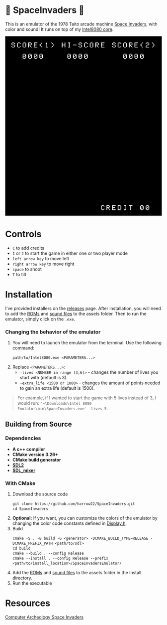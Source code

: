 # 👾 SpaceInvaders 👾
This is an emulator of the 1978 Taito arcade machine [Space Invaders](https://en.wikipedia.org/wiki/Space_Invaders), with color and sound! It runs on top of my [Intel8080 core](https://github.com/harrow22/Intel8080).  
<p align="center">
  <img alt="Spacefight Invaders attract mode gif" src="https://raw.githubusercontent.com/harrow22/SpaceInvaders/master/examples/attract_mode.gif" />
</p>

# Controls
* `C` to add credits
* `1` or `2` to start the game in either one or two player mode
* `left arrow key` to move left
* `right arrow key` to move right
* `space` to shoot
* `T` to tilt

# Installation
I've provided installers on the [releases](https://github.com/harrow22/SpaceInvaders/releases) page. After installation, you will need to add the [ROMs](assets/roms) and [sound files](assets/sound) to the assets folder. Then to run the emulator, simply click on the `.exe`.

### Changing the behavior of the emulator
1) You will need to launch the emulator from the terminal. Use the following command:
   ```
   path/to/Intel8080.exe <PARAMETERS...>
   ```
2) Replace `<PARAMETERS...>`:
   * `-lives <NUMBER in range [3,6]>` - changes the number of lives you start with (default is 3).
   * `-extra_life <1500 or 1000>` - changes the amount of points needed to gain an extra life (default is 1500).

> For example, if I wanted to start the game with 5 lives instead of 3, I would run: 
> `'~\Downloads\Intel 8080 Emulator\bin\SpaceInvaders.exe' -lives 5`.

## Building from Source
### Dependencies
* **A c++ compiler**
* **CMake version 3.26+**
* **CMake build generator**
* **[SDL2](https://github.com/libsdl-org/SDL)**
* **[SDL_mixer](https://github.com/libsdl-org/SDL_mixer)**

### With CMake
1) Download the source code
    ```
    git clone https://github.com/harrow22/SpaceInvaders.git
    cd SpaceInvaders
    ```
2) **Optional:** If you want, you can customize the colors of the emulator by changing the color code constants defined in [Display.h](src/components/Display.h).  
3) Build
    ```
    cmake -S . -B build -G <generator> -DCMAKE_BUILD_TYPE=RELEASE -DCMAKE_PREFIX_PATH <path/to/sdl>
    cd build
    cmake --build . --config Release
    cmake --install . --config Release --prefix <path/to/install_location>/SpaceInvadersEmulator/
    ```
4) Add the [ROMs](assets/roms) and [sound files](assets/sound) to the assets folder in the install directory.
5) Run the executable

# Resources
[Computer Archeology Space Invaders](https://computerarcheology.com/Arcade/SpaceInvaders/)